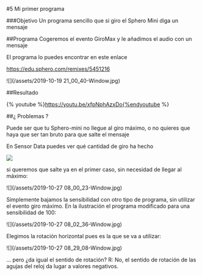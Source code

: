 #5 Mi primer programa

###Objetivo
Un programa sencillo que si giro el Sphero Mini diga un mensaje

##Programa
Cogeremos el evento GiroMax y le añadimos el audio con un mensaje

El programa lo puedes encontrar en este enlace

https://edu.sphero.com/remixes/5451216

![](/assets/2019-10-19 21_00_40-Window.jpg)

##Resultado

{% youtube %}https://youtu.be/xfpNphAzxDo{%endyoutube %}

##¿ Problemas ?

Puede ser que tu Sphero-mini no llegue al giro máximo, o no quieres que haya que ser tan bruto para que salte el mensaje

En Sensor Data puedes ver qué cantidad de giro ha hecho

![](https://catedu.gitbooks.io/sphero-mini/content/assets/2019-10-20%2013_37_13-Window.jpg)

si queremos que salte ya en el primer caso, sin necesidad de llegar al máximo:

![](/assets/2019-10-27 08_00_23-Window.jpg)

Simplemente bajamos la sensibilidad con otro tipo de programa, sin utilizar el evento giro máximo. En la ilustración el programa modificado para una sensibilidad de 100:

![](/assets/2019-10-27 08_02_36-Window.jpg)

Elegimos la rotación horizontal pues es la que se va a utilizar:

![](/assets/2019-10-27 08_29_08-Window.jpg)

... pero ¿da igual el sentido de rotación? R: No, el sentido de rotación de las agujas del reloj da lugar a valores negativos.